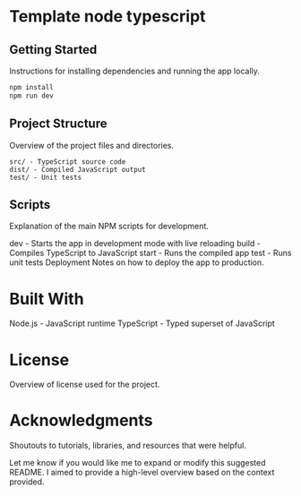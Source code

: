 # Template node typescript

## Getting Started
Instructions for installing dependencies and running the app locally.

```bash
npm install
npm run dev
```

## Project Structure
Overview of the project files and directories.

```
src/ - TypeScript source code
dist/ - Compiled JavaScript output
test/ - Unit tests
```
## Scripts
Explanation of the main NPM scripts for development.

dev - Starts the app in development mode with live reloading
build - Compiles TypeScript to JavaScript
start - Runs the compiled app
test - Runs unit tests
Deployment
Notes on how to deploy the app to production.

# Built With
Node.js - JavaScript runtime
TypeScript - Typed superset of JavaScript
# License
Overview of license used for the project.

# Acknowledgments
Shoutouts to tutorials, libraries, and resources that were helpful.

Let me know if you would like me to expand or modify this suggested README. I aimed to provide a high-level overview based on the context provided.